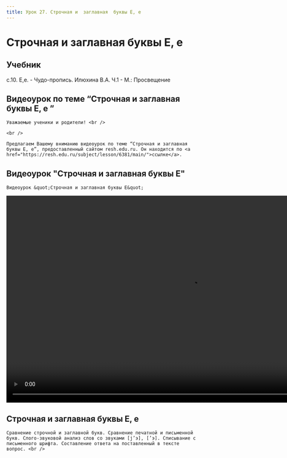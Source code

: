 ```yaml
---
title: Урок 27. Строчная и  заглавная  буквы Е, е 
---
```


# Строчная и  заглавная  буквы Е, е 

## Учебник

с.10. Е,е. - Чудо-пропись. Илюхина В.А. Ч.1 - М.: Просвещение

## Видеоурок по теме “Строчная и заглавная буквы Е, е ”

<p>
	Уважаемые ученики и родители! <br /> 
</p>
<p>
	<br /> 
</p>
<p>
	Предлагаем Вашему вниманию видеоурок по теме “Строчная и заглавная буквы Е, е”, предоставленный сайтом resh.edu.ru. Он находится по <a href="https://resh.edu.ru/subject/lesson/6381/main/">ссылке</a>.
</p>

## Видеоурок "Строчная и заглавная буквы Е"

<p>
	Видеоурок &quot;Строчная и заглавная буквы Е&quot;
</p>


<video width="960" height="540" controls>
  <source src="https://vod-progressive.akamaized.net/exp=1667466175~acl=%2Fvimeo-prod-skyfire-std-us%2F01%2F3815%2F12%2F319075064%2F1237065108.mp4~hmac=c4af7a03f6a3c8da63f391c90e3de82b86f0e22c063000d87451ffbfd5d38e1c/vimeo-prod-skyfire-std-us/01/3815/12/319075064/1237065108.mp4" type="video/mp4">
Your browser does not support the video tag.
</video>


## Строчная и заглавная буквы Е, е

<p>
	Сравнение строчной и заглавной букв. Сравнение печатной и письменной букв. Слого-звуковой анализ слов со звуками [j’э], [’э]. Списывание с письменного шрифта. Составление ответа на поставленный в тексте вопрос. <br />
</p>
